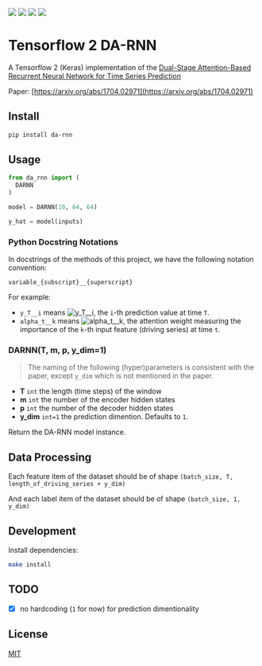 [![](https://travis-ci.org/kaelzhang/tensorflow-2-DA-RNN.svg?branch=master)](https://travis-ci.org/kaelzhang/tensorflow-2-DA-RNN)
[![](https://codecov.io/gh/kaelzhang/tensorflow-2-DA-RNN/branch/master/graph/badge.svg)](https://codecov.io/gh/kaelzhang/tensorflow-2-DA-RNN)
[![](https://img.shields.io/pypi/v/da-rnn.svg)](https://pypi.org/project/da_rnn/)
[![](https://img.shields.io/pypi/l/da-rnn.svg)](https://github.com/kaelzhang/tensorflow-2-DA-RNN)

# Tensorflow 2 DA-RNN

A Tensorflow 2 (Keras) implementation of the [Dual-Stage Attention-Based Recurrent Neural Network for Time Series Prediction](https://arxiv.org/abs/1704.02971)

Paper: [https://arxiv.org/abs/1704.02971](https://arxiv.org/abs/1704.02971)

## Install

```sh
pip install da-rnn
```

## Usage

```py
from da_rnn import (
  DARNN
)

model = DARNN(10, 64, 64)

y_hat = model(inputs)
```

### Python Docstring Notations

In docstrings of the methods of this project, we have the following notation convention:

```
variable_{subscript}__{superscript}
```

For example:

- `y_T__i` means ![y_T__i](https://render.githubusercontent.com/render/math?math=y_T^1), the `i`-th prediction value at time `T`.
- `alpha_t__k` means ![alpha_t__k](https://render.githubusercontent.com/render/math?math=\alpha_t^k), the attention weight measuring the importance of the `k`-th input feature (driving series) at time `t`.

### DARNN(T, m, p, y_dim=1)

> The naming of the following (hyper)parameters is consistent with the paper, except `y_dim` which is not mentioned in the paper.

- **T** `int` the length (time steps) of the window
- **m** `int` the number of the encoder hidden states
- **p** `int` the number of the decoder hidden states
- **y_dim** `int=1` the prediction dimention. Defaults to `1`.

Return the DA-RNN model instance.

## Data Processing

Each feature item of the dataset should be of shape `(batch_size, T, length_of_driving_series + y_dim)`

And each label item of the dataset should be of shape `(batch_size, 1, y_dim)`

## Development

Install dependencies:

```sh
make install
```

## TODO
- [x] no hardcoding (`1` for now) for prediction dimentionality

## License

[MIT](LICENSE)
